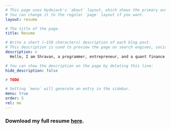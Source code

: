 ```yaml
---
# This page uses Hydejack's `about` layout, which shows the primary author's picture and about text at the top.
# You can change it to the regular `page` layout if you want.
layout: resume

# The title of the page.
title: Resume

# Write a short (~150 characters) description of each blog post.
# This description is used to preview the page on search engines, social media, etc.
description: >
  Hello, I am Shravan, a programmer, entrepreneur, and a quant finance aficionado. I am currently seeking an admission for a M.S program in Computer Science to specialize in Deep Learning research, and eventually follow up with a Ph.D.

# You can show the description on the page by deleting this line:
hide_description: false

# TODO

# Setting `menu` will generate an entry in the sidebar.
menu: true
order: 5
rel: me
---
```


### Download my full resume [here](/assets/Shravan_Venkataraman-Resume.pdf).

